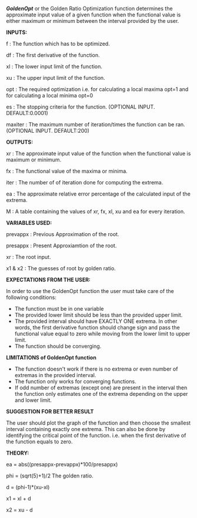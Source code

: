 _**GoldenOpt**_ or the Golden Ratio Optimization function determines the 
approximate input value of a given function when the functional value is
either maximum or minimum between the interval provided by the user.

**INPUTS:**

f        : The function which has to be optimized.

df       : The first derivative of the function.

xl       : The lower input limit of the function.

xu       : The upper input limit of the function.

opt      : The required optimization i.e. for calculating a local maxima
           opt=1 and for calculating a local minima opt=0
           
es       : The stopping criteria for the function. 
           (OPTIONAL INPUT. DEFAULT:0.0001)
           
maxiter  : The maximum number of iteration/times the function can be ran.
           (OPTIONAL INPUT. DEFAULT:200)
           
**OUTPUTS:**

xr       : The approximate input value of the function when the functional
           value is maximum or minimum.
           
fx       : The functional value of the maxima or minima.

iter     : The number of of iteration done for computing the extrema.

ea       : The approximate relative error percentage of the calculated 
           input of the extrema.
           
M        : A table containing the values of xr, fx, xl, xu and ea for 
           every iteration.
           
**VARIABLES USED:**

prevappx : Previous Approximation of the root.

presappx : Present Approxiamtion of the root.

xr       : The root input.

x1 & x2  : The guesses of root by golden ratio.

**EXPECTATIONS FROM THE USER:**

In order to use the GoldenOpt function the user must take care of
the following conditions:

  * The function must be in one variable
  * The provided lower limit should be less than the provided upper limit.
  * The provided interval should have EXACTLY ONE extrema. In other words,
    the first derivative function should change sign and pass the functional 
    value equal to zero while moving from the lower limit to upper limit.
  * The function should be converging.

**LIMITATIONS of GoldenOpt function**
* The function doesn't work if there is no extrema or even number of extremas 
  in the provided interval.
* The function only works for converging functions.
* If odd number of extremas (except one) are present in the interval then the
  function only estimates one of the extrema depending on the upper and
  lower limit.

**SUGGESTION FOR BETTER RESULT**

The user should plot the graph of the function and then choose the
smallest interval containing exactly one extrema. This can also be done
by identifying the critical point of the function. i.e. when the first
derivative of the function equals to zero.

**THEORY:**

ea  = abs((presappx-prevappx)*100/presappx)

phi = (sqrt(5)+1)/2        The golden ratio.

d   = (phi-1)*(xu-xl)

x1  = xl + d

x2  = xu - d
